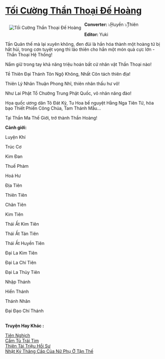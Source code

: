 <a href="https://utruyen.com/toi-cuong-than-thoai-de-hoang/17474/" title="Tối Cường Thần Thoại Đế Hoàng"><h1>Tối Cường Thần Thoại Đế Hoàng</h1></a><div style="display:table"><img align="right" style="float: left; padding: 10px;" src="https://utruyen.com/images/story/200x260/toi-cuong-than-thoai-de-hoang.jpg" alt="Tối Cường Thần Thoại Đế Hoàng"><b><b>Converter: </b></b>๖ۣۜHuyền ๖ۣۜThiên<b><b><p></p>Editor: </b></b>Yuki<p></p>Tần Quân thế mà lại xuyên không, đen đủi là hắn hóa thành một hoàng tử bị hắt hủi, trong cơn tuyệt vọng thì lão thiên cho hắn một món quà cực lớn - Thần Thoại Hệ Thống!<p></p>Nắm giữ trong tay khả năng triệu hoán bất cứ nhân vật Thần Thoại nào!<p></p>Tề Thiên Đại Thánh Tôn Ngộ Không, Nhất Côn tách thiên địa!<p></p>Thiên Lý Nhãn Thuận Phong Nhĩ, thiên nhãn thấu hư vô!<p></p>Như Lai Phật Tổ Chưởng Trung Phật Quốc, vô nhân năng đào!<p></p>Họa quốc ương dân Tô Đát Kỷ, Tu Hoa bế nguyệt Hằng Nga Tiên Tử, hỏa bạo Thiết Phiến Công Chúa, Tam Thánh Mẫu...<p></p>Tại Thần Ma Thế Giới, trở thành Thần Hoàng!<p></p><b>Cảnh giới:</b><p></p>Luyện Khí<p></p>Trúc Cơ<p></p>Kim Đan<p></p>Thuế Phàm<p></p>Hoá Hư<p></p>Địa Tiên<p></p>Thiên Tiên<p></p>Chân Tiên <p></p>Kim Tiên<p></p>Thái Ất Kim Tiên<p></p>Thái Ất Tán Tiên<p></p>Thái Ất Huyền Tiên<p></p>Đại La Kim Tiên<p></p>Đại La Chí Tiên<p></p>Đại La Thủy Tiên<p></p>Nhập Thánh<p></p>Hiển Thánh<p></p>Thánh Nhân<p></p>Đại Đạo Chí Thánh</div><p><br><b>Truyện Hay Khác :</b></p><a href="https://utruyen.com/tien-nghich/4466/" alt="Tiên Nghịch">Tiên Nghịch</a><br/><a href="https://dammy2019.blogspot.com/2019/11/cam-tu-trai-tim.html" alt="Cầm Tù Trái Tim">Cầm Tù Trái Tim</a><br/><a href="https://github.com/quanluxury/truyenhot/tree/master/truyenhay/17460/" alt="Thiên Tài Triệu Hồi Sư">Thiên Tài Triệu Hồi Sư</a><br/><a href="https://github.com/quanluxury/truyenhot/tree/master/truyenhay/11048/" alt="Nhật Ký Thăng Cấp Của Nữ Phụ Ở Tận Thế">Nhật Ký Thăng Cấp Của Nữ Phụ Ở Tận Thế</a><br/>